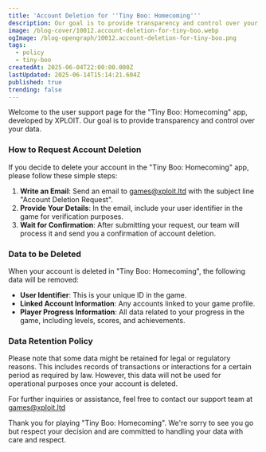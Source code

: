 ```yaml
---
title: 'Account Deletion for ''Tiny Boo: Homecoming'''
description: Our goal is to provide transparency and control over your data.
image: /blog-cover/10012.account-deletion-for-tiny-boo.webp
ogImage: /blog-opengraph/10012.account-deletion-for-tiny-boo.png
tags:
  - policy
  - tiny-boo
createdAt: 2025-06-04T22:00:00.000Z
lastUpdated: 2025-06-14T15:14:21.604Z
published: true
trending: false
---
```


Welcome to the user support page for the "Tiny Boo: Homecoming" app, developed by XPLOIT. Our goal is to provide transparency and control over your data.

### How to Request Account Deletion

If you decide to delete your account in the "Tiny Boo: Homecoming" app, please follow these simple steps:

1. **Write an Email**: Send an email to [games@xploit.ltd](mailto:games@xploit.ltd) with the subject line "Account Deletion Request".
2. **Provide Your Details**: In the email, include your user identifier in the game for verification purposes.
3. **Wait for Confirmation**: After submitting your request, our team will process it and send you a confirmation of account deletion.

### Data to be Deleted

When your account is deleted in "Tiny Boo: Homecoming", the following data will be removed:

* **User Identifier**: This is your unique ID in the game.
* **Linked Account Information**: Any accounts linked to your game profile.
* **Player Progress Information**: All data related to your progress in the game, including levels, scores, and achievements.

### Data Retention Policy

Please note that some data might be retained for legal or regulatory reasons. This includes records of transactions or interactions for a certain period as required by law. However, this data will not be used for operational purposes once your account is deleted.

For further inquiries or assistance, feel free to contact our support team at [games@xploit.ltd](mailto:games@xploit.ltd)

Thank you for playing "Tiny Boo: Homecoming". We're sorry to see you go but respect your decision and are committed to handling your data with care and respect.
